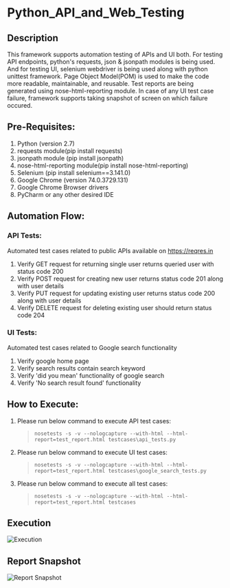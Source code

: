 # Python_API_and_Web_Testing

## Description
This framework supports automation testing of APIs and UI both. For testing API endpoints, python's requests, json & jsonpath modules is being used. And for testing UI, selenium webdriver is being used along with python unittest framework. 
Page Object Model(POM) is used to make the code more readable, maintainable, and reusable. Test reports are being generated using nose-html-reporting module. In case of any UI test case failure, framework supports taking snapshot of screen on which failure occured.

## Pre-Requisites:
1. Python (version 2.7)
2. requests module(pip install requests)
3. jsonpath module (pip install jsonpath)
4. nose-html-reporting module(pip install nose-html-reporting)
5. Selenium (pip install selenium==3.141.0)
6. Google Chrome (version 74.0.3729.131)
7. Google Chrome Browser drivers
8. PyCharm or any other desired IDE

## Automation Flow:
### API Tests:
Automated test cases related to public APIs available on https://reqres.in
1. Verify GET request for returning single user returns queried user with status code 200
2. Verify POST request for creating new user returns status code 201 along with user details
3. Verify PUT request for updating existing user returns status code 200 along with user details
4. Verify DELETE request for deleting existing user should return status code 204 

### UI Tests: 
Automated test cases related to Google search functionality
1. Verify google home page
2. Verify search results contain search keyword
3. Verify 'did you mean' functionality of google search
4. Verify 'No search result found'  functionality

## How to Execute:
1. Please run below command to execute API test cases:
	> `nosetests -s -v --nologcapture --with-html --html-report=test_report.html testcases\api_tests.py`
2. Please run below command to execute UI test cases:
	> `nosetests -s -v --nologcapture --with-html --html-report=test_report.html testcases\google_search_tests.py`
3. Please run below command to execute all test cases:
	> `nosetests -s -v --nologcapture --with-html --html-report=test_report.html testcases`

## Execution
![Execution](https://github.com/prernapal13/relayr_assignment/blob/master/screenshots/execution.gif)

## Report Snapshot
![Report Snapshot](https://github.com/prernapal13/relayr_assignment/blob/master/screenshots/execution_report_snapshot.PNG)
